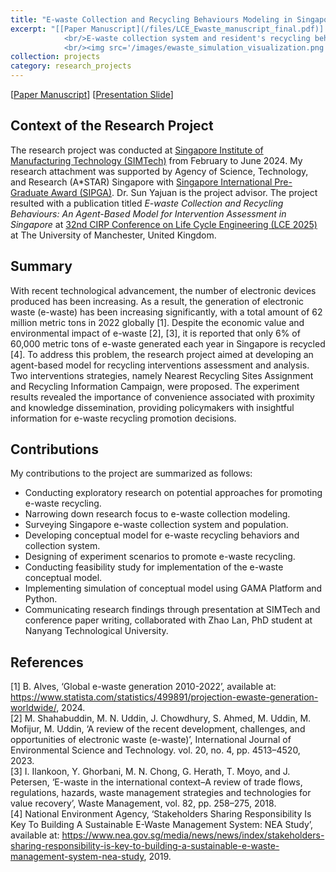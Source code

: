 ```yaml
---
title: "E-waste Collection and Recycling Behaviours Modeling in Singapore"
excerpt: "[[Paper Manuscript](/files/LCE_Ewaste_manuscript_final.pdf)] [[Presentation Slide](/files/Ewaste_Modeling_Presentation.pdf)]
            <br/>E-waste collection system and resident's recycling behaviours modeling for intervention assessment to promote recycling in Singapore. 
            <br/><img src='/images/ewaste_simulation_visualization.png' width='400' style='height:auto;'>"
collection: projects
category: research_projects
---
```

[[Paper Manuscript](/files/LCE_Ewaste_manuscript_final.pdf)] [[Presentation Slide](/files/Ewaste_Modeling_Presentation.pdf)]

## Context of the Research Project
The research project was conducted at [Singapore Institute of Manufacturing Technology (SIMTech)](https://www.a-star.edu.sg/simtech) from February to June 2024. My research attachment was supported by Agency of Science, Technology, and Research (A\*STAR) Singapore with [Singapore International Pre-Graduate Award (SIPGA)](https://www.a-star.edu.sg/Scholarships/for-undergraduate-studies/singapore-international-pre-graduate-award-sipga). Dr. Sun Yajuan is the project advisor. The project resulted with a publication titled *E-waste Collection and Recycling Behaviours: An Agent-Based Model for Intervention Assessment in Singapore* at [32nd CIRP Conference on Life Cycle Engineering (LCE 2025)](https://registrations.hg3conferences.co.uk/hg3/frontend/reg/thome.csp?pageID=114765&ef_sel_menu=2241&eventID=291) at The University of Manchester, United Kingdom. 

## Summary
With recent technological advancement, the number of electronic devices produced has been increasing. As a result, the generation of electronic waste (e-waste) has been increasing significantly, with a total amount of 62 million metric tons in 2022 globally [1]. Despite the economic value and environmental impact of e-waste [2], [3], it is reported that only 6% of 60,000 metric tons of e-waste generated each year in Singapore is recycled [4]. To address this problem, the research project aimed at developing an agent-based model for recycling interventions assessment and analysis. Two interventions strategies, namely Nearest Recycling Sites Assignment and Recycling Information Campaign, were proposed. The experiment results revealed the importance of convenience associated with proximity and knowledge dissemination, providing policymakers with insightful information for e-waste recycling promotion decisions.

## Contributions
My contributions to the project are summarized as follows:
- Conducting exploratory research on potential approaches for promoting e-waste recycling.  
- Narrowing down research focus to e-waste collection modeling.
- Surveying Singapore e-waste collection system and population.
- Developing conceptual model for e-waste recycling behaviors and collection system.
- Designing of experiment scenarios to promote e-waste recycling.
- Conducting feasibility study for implementation of the e-waste conceptual model. 
- Implementing simulation of conceptual model using GAMA Platform and Python.
- Communicating research findings through presentation at SIMTech and conference paper writing, collaborated with Zhao Lan, PhD student at Nanyang Technological University.

## References
[1] B. Alves, ‘Global e-waste generation 2010-2022’, available at: https://www.statista.com/statistics/499891/projection-ewaste-generation-worldwide/, 2024.  
[2] M. Shahabuddin, M. N. Uddin, J. Chowdhury, S. Ahmed, M. Uddin, M. Mofijur, M. Uddin, ‘A review of the recent development, challenges, and opportunities of electronic waste (e-waste)’,  International Journal of Environmental Science and Technology. vol. 20, no. 4, pp. 4513–4520, 2023.  
[3] I. Ilankoon, Y. Ghorbani, M. N. Chong, G. Herath, T. Moyo, and J. Petersen, ‘E-waste in the international context–A review of trade flows, regulations, hazards, waste management strategies and technologies for value recovery’, Waste Management, vol. 82, pp. 258–275, 2018.  
[4] National Environment Agency, ‘Stakeholders Sharing Responsibility Is Key To Building A Sustainable E-Waste Management System: NEA Study’, available at: https://www.nea.gov.sg/media/news/news/index/stakeholders-sharing-responsibility-is-key-to-building-a-sustainable-e-waste-management-system-nea-study, 2019.  


